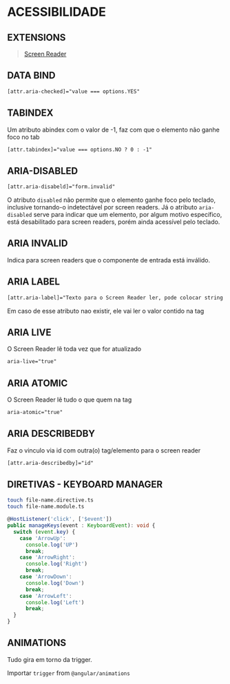 # ACESSIBILIDADE

## EXTENSIONS

> [Screen Reader](https://chrome.google.com/webstore/detail/screen-reader/kgejglhpjiefppelpmljglcjbhoiplfn)

## DATA BIND

```html
[attr.aria-checked]="value === options.YES"
```

## TABINDEX

Um atributo abindex com o valor de -1, faz com que o elemento não ganhe foco no tab

```html
[attr.tabindex]="value === options.NO ? 0 : -1"
```

## ARIA-DISABLED

```html
[attr.aria-disabeld]="form.invalid"
```

O atributo `disabled` não permite que o elemento ganhe foco pelo teclado, inclusive tornando-o indetectável por screen readers. Já o atributo `aria-disabled` serve para indicar que um elemento, por algum motivo específico, está desabilitado para screen readers, porém ainda acessível pelo teclado.

## ARIA INVALID

Indica para screen readers que o componente de entrada está inválido.

## ARIA LABEL

```html
[attr.aria-label]="Texto para o Screen Reader ler, pode colocar string template"
```

Em caso de esse atributo nao existir, ele vai ler o valor contido na tag

## ARIA LIVE

O Screen Reader lê toda vez que for atualizado

```html
aria-live="true"
```

## ARIA ATOMIC

O Screen Reader lê tudo o que quem na tag

```html
aria-atomic="true"
```

## ARIA DESCRIBEDBY

Faz o vinculo via id com outra(o) tag/elemento para o screen reader

```html
[attr.aria-describedby]="id"
```

## DIRETIVAS - KEYBOARD MANAGER

```bash
touch file-name.directive.ts
touch file-name.module.ts
```

```typescript
@HostListener('click', ['$event'])
public manageKeys(event : KeyboardEvent): void {
  switch (event.key) {
    case 'ArrowUp':
      console.log('UP')
      break;
    case 'ArrowRight':
      console.log('Right')
      break;
    case 'ArrowDown':
      console.log('Down')
      break;
    case 'ArrowLeft':
      console.log('Left')
      break;
  }
}
```

## ANIMATIONS

Tudo gira em torno da trigger.

Importar `trigger` from `@angular/animations`

